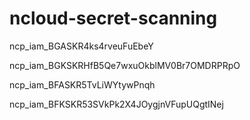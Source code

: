 # ncloud-secret-scanning

ncp_iam_BGASKR4ks4rveuFuEbeY

ncp_iam_BGKSKRHfB5Qe7wxuOkblMV0Br7OMDRPRpO

ncp_iam_BFASKR5TvLiWYtywPnqh

ncp_iam_BFKSKR53SVkPk2X4JOygjnVFupUQgtINej


